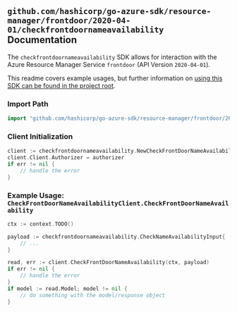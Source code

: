
## `github.com/hashicorp/go-azure-sdk/resource-manager/frontdoor/2020-04-01/checkfrontdoornameavailability` Documentation

The `checkfrontdoornameavailability` SDK allows for interaction with the Azure Resource Manager Service `frontdoor` (API Version `2020-04-01`).

This readme covers example usages, but further information on [using this SDK can be found in the project root](https://github.com/hashicorp/go-azure-sdk/tree/main/docs).

### Import Path

```go
import "github.com/hashicorp/go-azure-sdk/resource-manager/frontdoor/2020-04-01/checkfrontdoornameavailability"
```


### Client Initialization

```go
client := checkfrontdoornameavailability.NewCheckFrontDoorNameAvailabilityClientWithBaseURI("https://management.azure.com")
client.Client.Authorizer = authorizer
if err != nil {
	// handle the error
}
```


### Example Usage: `CheckFrontDoorNameAvailabilityClient.CheckFrontDoorNameAvailability`

```go
ctx := context.TODO()

payload := checkfrontdoornameavailability.CheckNameAvailabilityInput{
	// ...
}

read, err := client.CheckFrontDoorNameAvailability(ctx, payload)
if err != nil {
	// handle the error
}
if model := read.Model; model != nil {
	// do something with the model/response object
}
```
